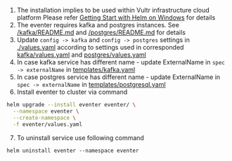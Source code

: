1. The installation implies to be used within Vultr infrastructure cloud platform
   Please refer [Getting Start with Helm on Windows](https://www.vultr.com/docs/getting-started-with-helm-on-windows) for details
2. The eventer requires kafka and postgres instances.
   See [/kafka/README.md](./kafka/README.md) and [/postgres/README.md](./postgres/README.md) for details
3. Update `config -> kafka` and `config -> postgres` settings in [./values.yaml](./values.yaml) according to settings used in 
   corresponded [kafka/values.yaml](./kafka/values.yaml) and [postgres/values.yaml](./postgres/values.yaml)
4. In case kafka service has different name - update ExternalName in `spec -> externalName` in [templates/kafka.yaml](./templates/kafka.yaml)
5. In case postgres service has different name - update ExternalName in `spec -> externalName` in [templates/postgresql.yaml](./templates/postgresql.yaml)
6. Install eventer to cluster via command
```bash
helm upgrade --install eventer eventer/ \
  --namespace eventer \
  --create-namespace \
  -f eventer/values.yaml
```
7. To uninstall service use following command
```
helm uninstall eventer --namespace eventer
```